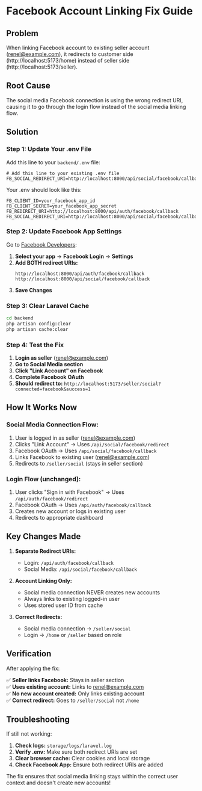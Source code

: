 # Facebook Account Linking Fix Guide

## Problem
When linking Facebook account to existing seller account (renel@example.com), it redirects to customer side (http://localhost:5173/home) instead of seller side (http://localhost:5173/seller).

## Root Cause
The social media Facebook connection is using the wrong redirect URI, causing it to go through the login flow instead of the social media linking flow.

## Solution

### Step 1: Update Your .env File

Add this line to your `backend/.env` file:

```env
# Add this line to your existing .env file
FB_SOCIAL_REDIRECT_URI=http://localhost:8000/api/social/facebook/callback
```

Your .env should look like this:
```env
FB_CLIENT_ID=your_facebook_app_id
FB_CLIENT_SECRET=your_facebook_app_secret
FB_REDIRECT_URI=http://localhost:8000/api/auth/facebook/callback
FB_SOCIAL_REDIRECT_URI=http://localhost:8000/api/social/facebook/callback
```

### Step 2: Update Facebook App Settings

Go to [Facebook Developers](https://developers.facebook.com/):

1. **Select your app** → **Facebook Login** → **Settings**
2. **Add BOTH redirect URIs:**
   ```
   http://localhost:8000/api/auth/facebook/callback
   http://localhost:8000/api/social/facebook/callback
   ```
3. **Save Changes**

### Step 3: Clear Laravel Cache

```bash
cd backend
php artisan config:clear
php artisan cache:clear
```

### Step 4: Test the Fix

1. **Login as seller** (renel@example.com)
2. **Go to Social Media section**
3. **Click "Link Account" on Facebook**
4. **Complete Facebook OAuth**
5. **Should redirect to:** `http://localhost:5173/seller/social?connected=facebook&success=1`

## How It Works Now

### Social Media Connection Flow:
1. User is logged in as seller (renel@example.com)
2. Clicks "Link Account" → Uses `/api/social/facebook/redirect`
3. Facebook OAuth → Uses `/api/social/facebook/callback`
4. Links Facebook to existing user (renel@example.com)
5. Redirects to `/seller/social` (stays in seller section)

### Login Flow (unchanged):
1. User clicks "Sign in with Facebook" → Uses `/api/auth/facebook/redirect`
2. Facebook OAuth → Uses `/api/auth/facebook/callback`
3. Creates new account or logs in existing user
4. Redirects to appropriate dashboard

## Key Changes Made

1. **Separate Redirect URIs:**
   - Login: `/api/auth/facebook/callback`
   - Social Media: `/api/social/facebook/callback`

2. **Account Linking Only:**
   - Social media connection NEVER creates new accounts
   - Always links to existing logged-in user
   - Uses stored user ID from cache

3. **Correct Redirects:**
   - Social media connection → `/seller/social`
   - Login → `/home` or `/seller` based on role

## Verification

After applying the fix:

✅ **Seller links Facebook:** Stays in seller section  
✅ **Uses existing account:** Links to renel@example.com  
✅ **No new account created:** Only links existing account  
✅ **Correct redirect:** Goes to `/seller/social` not `/home`  

## Troubleshooting

If still not working:

1. **Check logs:** `storage/logs/laravel.log`
2. **Verify .env:** Make sure both redirect URIs are set
3. **Clear browser cache:** Clear cookies and local storage
4. **Check Facebook App:** Ensure both redirect URIs are added

The fix ensures that social media linking stays within the correct user context and doesn't create new accounts!

